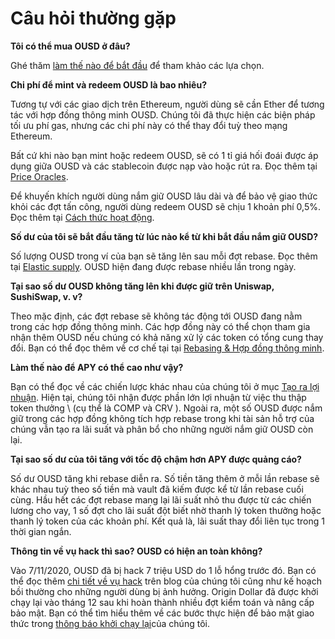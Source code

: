 # Câu hỏi thường gặp

**Tôi có thể mua OUSD ở đâu?**

Ghé thăm [làm thế nào để bắt đầu](https://docs.ousd.com/getting-started) để tham khảo các lựa chọn.

**Chi phí để mint và redeem OUSD là bao nhiêu?**

Tương tự với các giao dịch trên Ethereum, người dùng sẽ cần Ether để tương tác với hợp đồng thông minh OUSD. Chúng tôi đã thực hiện các biện pháp tối ưu phí gas, nhưng các chi phí này có thể thay đổi tuỳ theo mạng Ethereum.

Bất cứ khi nào bạn mint hoặc redeem OUSD, sẽ có 1 tỉ giá hối đoái được áp dụng giữa OUSD và các stablecoin được nạp vào hoặc rút ra. Đọc thêm tại [Price Oracles](https://docs.ousd.com/core-concepts/price-oracles).

Để khuyến khích người dùng nắm giữ OUSD lâu dài và để bảo vệ giao thức khỏi các đợt tấn công, người dùng redeem OUSD sẽ chịu 1 khoản phí 0,5%. Đọc thêm tại [Cách thức hoạt động](https://docs.ousd.com/how-it-works).

**Số dư của tôi sẽ bắt đầu tăng từ lúc nào kể từ khi bắt đầu nắm giữ OUSD?**

Số lượng OUSD trong ví của bạn sẽ tăng lên sau mỗi đợt rebase. Đọc thêm tại [Elastic supply](https://docs.ousd.com/core-concepts/elastic-supply). OUSD hiện đang được rebase nhiều lần trong ngày.

**Tại sao số dư OUSD không tăng lên khi được giữ trên Uniswap, SushiSwap, v. v?**

Theo mặc định, các đợt rebase sẽ không tác động tới OUSD đang nằm trong các hợp đồng thông minh. Các hợp đồng này có thể chọn tham gia nhận thêm OUSD nếu chúng có khả năng xử lý các token có tổng cung thay đổi. Bạn có thể đọc thêm về cơ chế tại tại [Rebasing & Hợp đồng thông minh](https://docs.ousd.com/core-concepts/elastic-supply/rebasing-and-smart-contracts).

**Làm thế nào để APY có thể cao như vậy?**

Bạn có thể đọc về các chiến lược khác nhau của chúng tôi ở mục [Tạo ra lợi nhuận](https://docs.ousd.com/core-concepts/yield-generation). Hiện tại, chúng tôi nhận được phần lớn lợi nhuận từ việc thu thập token thưởng \ (cụ thể là COMP và CRV \). Ngoài ra, một số OUSD được nắm giữ trong các hợp đồng không tích hợp rebase trong khi tài sản hỗ trợ của chúng vẫn tạo ra lãi suất và phân bổ cho những người nắm giữ OUSD còn lại.

**Tại sao số dư của tôi tăng với tốc độ chậm hơn APY được quảng cáo?**

Số dư OUSD tăng khi rebase diễn ra. Số tiền tăng thêm ở mỗi lần rebase sẽ khác nhau tuỳ theo số tiền mà vault đã kiếm được kể từ lần rebase cuối cùng. Hầu hết các đợt rebase mang lại lãi suất nhỏ thu được từ các chiến lương cho vay, 1 số đợt cho lãi suất đột biết nhờ thanh lý token thưởng hoặc thanh lý token của các khoản phí. Kết quả là, lãi suất thay đổi liên tục trong 1 thời gian ngắn.

**Thông tin về vụ hack thì sao? OUSD có hiện an toàn không?**

Vào 7/11/2020, OUSD đã bị hack 7 triệu USD do 1 lỗ hổng trước đó. Bạn có thể đọc thêm [chi tiết về vụ hack](https://medium.com/originprotocol/urgent-ousd-has-hacked-and-there-has-been-a-loss-of-funds-7b8c4a7d534c) trên blog của chúng tôi cũng như kế hoạch bồi thường [](https://medium.com/originprotocol/origin-dollar-ousd-detailed-compensation-plan-faa73f87442e) cho những người dùng bị ảnh hưởng. Origin Dollar đã được khởi chạy lại vào tháng 12 sau khi hoàn thành nhiều đợt kiểm toán và nâng cấp bảo mật. Bạn có thể tìm hiểu thêm về các bước thực hiện để bảo mật giao thức trong [thông báo khởi chạy lại](https://medium.com/originprotocol/origin-dollar-ousd-is-back-b8ee0c601dad)của chúng tôi.

